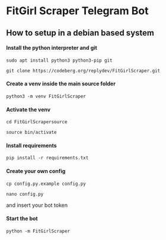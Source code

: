 # FitGirl Scraper Telegram Bot

## How to setup in a debian based system

#### Install the python interpreter and git
`sudo apt install python3 python3-pip git`

`git clone https://codeberg.org/replydev/FitGirlScraper.git`

#### Create a venv inside the main source folder
`python3 -m venv FitGirlScraper`

#### Activate the venv
`cd FitGirlScrapersource`

`source bin/activate`

#### Install requirements
`pip install -r requirements.txt`

#### Create your own config
`cp config.py.example config.py`

`nano config.py`

and insert your bot token

#### Start the bot

`python -m FitGirlScraper`
